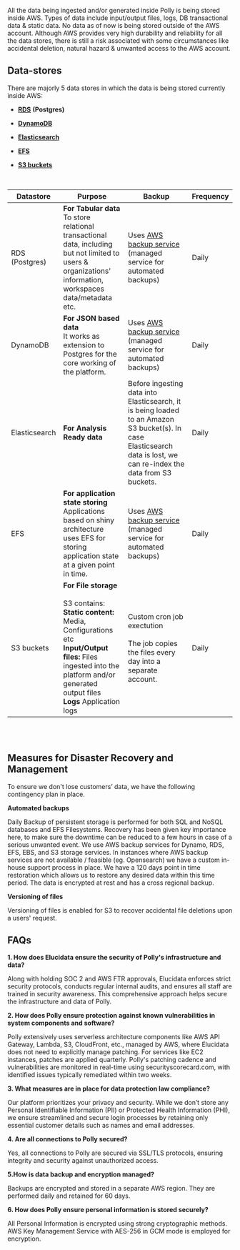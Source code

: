 All the data being ingested and/or generated inside Polly is being stored inside AWS. Types of data include input/output files, logs, DB transactional data & static data. No data as of now is being stored outside of the AWS account. Although AWS provides very high durability and reliability for all the data stores, there is still a risk associated with some circumstances like accidental deletion, natural hazard & unwanted access to the AWS account.

## Data-stores

There are majorly 5 data stores in which the data is being stored currently inside AWS:

*   [**RDS**](https://aws.amazon.com/rds/ "https://aws.amazon.com/rds/") **(Postgres)**
    
*   [**DynamoDB**](https://aws.amazon.com/dynamodb/ "https://aws.amazon.com/dynamodb/")
    
*   [**Elasticsearch**](https://aws.amazon.com/elasticsearch-service/ "https://aws.amazon.com/elasticsearch-service")
    
*   [**EFS**](https://aws.amazon.com/efs/ "https://aws.amazon.com/efs/")
    
*   [**S3 buckets**](https://aws.amazon.com/s3/ "https://aws.amazon.com/s3/")

<br/>    

|Datastore|Purpose|Backup|Frequency|
|--|--|--|--
|RDS (Postgres)|**For Tabular data** <br/> To store relational transactional data, including but not limited to users & organizations' information, workspaces data/metadata etc.|Uses [AWS backup service](https://aws.amazon.com/backup/ "https://aws.amazon.com/backup/") (managed service for automated backups)|Daily|
|DynamoDB|**For JSON based data** <br/> It works as extension to Postgres for the core working of the platform.|Uses [AWS backup service](https://aws.amazon.com/backup/ "https://aws.amazon.com/backup/") (managed service for automated backups)|Daily|
|Elasticsearch|**For Analysis Ready data**|Before ingesting data into Elasticsearch, it is being loaded to an Amazon S3 bucket(s). In case Elasticsearch data is lost, we can re-index the data from S3 buckets.|Daily|
|EFS|**For application state storing** <br/> Applications based on shiny architecture uses EFS for storing application state at a given point in time.|Uses [AWS backup service](https://aws.amazon.com/backup/ "https://aws.amazon.com/backup/") (managed service for automated backups)|Daily|
|S3 buckets|**For File storage** <br/><br/> S3 contains: <br/> **Static content:** Media, Configurations etc <br/>**Input/Output files:** Files ingested into the platform and/or generated output files <br/> **Logs** Application logs|Custom cron job exectution <br/><br/>The job copies the files every day into a separate account.|Daily|

<br/>
<br/>

## Measures for Disaster Recovery and Management

To ensure we don't lose customers’ data, we have the following contingency plan in place.

**Automated backups**

Daily Backup of persistent storage is performed for both SQL and NoSQL databases and EFS Filesystems. Recovery has been given key importance here, to make sure the downtime can be reduced to a few hours in case of a serious unwanted event. We use AWS backup services for Dynamo, RDS, EFS, EBS, and S3 storage services. In instances where AWS backup services are not available / feasible (eg. Opensearch) we have a custom in-house support process in place. We have a 120 days point in time restoration which allows us to restore any desired data within this time period. The data is encrypted at rest and has a cross regional backup. 

**Versioning of files** 

Versioning of files is enabled for S3 to recover accidental file deletions upon a users' request.



## FAQs

**1. How does Elucidata ensure the security of Polly's infrastructure and data?**

Along with holding SOC 2 and AWS FTR approvals, Elucidata enforces strict security protocols, conducts regular internal audits, and ensures all staff are trained in security awareness. This comprehensive approach helps secure the infrastructure and data of Polly.

**2. How does Polly ensure protection against known vulnerabilities in system components and software?**

Polly extensively uses serverless architecture components like AWS API Gateway, Lambda, S3, CloudFront, etc., managed by AWS, where Elucidata does not need to explicitly manage patching. For services like EC2 instances, patches are applied quarterly. Polly's patching cadence and vulnerabilities are monitored in real-time using securityscorecard.com, with identified issues typically remediated within two weeks.

**3. What measures are in place for data protection law compliance?**

Our platform prioritizes your privacy and security. While we don’t store any Personal Identifiable Information (PII) or Protected Health Information (PHI), we ensure streamlined and secure login processes by retaining only essential customer details such as names and email addresses.

 **4. Are all connections to Polly secured?**

Yes, all connections to Polly are secured via SSL/TLS protocols, ensuring integrity and security against unauthorized access.

**5.How is data backup and encryption managed?**

Backups are encrypted and stored in a separate AWS region. They are performed daily and retained for 60 days.

**6. How does Polly ensure personal information is stored securely?**

All Personal Information is encrypted using strong cryptographic methods. AWS Key Management Service with AES-256 in GCM mode is employed for encryption.
